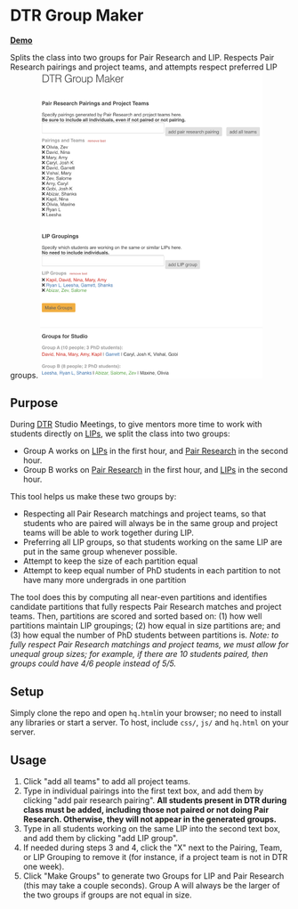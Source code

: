 # DTR Group Maker
**[Demo](http://users.eecs.northwestern.edu/~hq/dtr-group-maker/hq.html)**

Splits the class into two groups for Pair Research and LIP. Respects Pair Research pairings and project teams, and attempts respect preferred LIP groups. 
<img src="/images/screenshot.png?raw=true" width="400px">

## Purpose
During [DTR](http://dtr.northwestern.edu) Studio Meetings, to give mentors more time to work with students directly on [LIPs](https://docs.google.com/presentation/d/1HyF1nBkCXPEkq6xRES_pJXdHECz0Y1NzOQSDPF1WtaY/edit?usp=sharing), we split the class into two groups:
- Group A works on [LIPs](https://docs.google.com/presentation/d/1HyF1nBkCXPEkq6xRES_pJXdHECz0Y1NzOQSDPF1WtaY/edit?usp=sharing) in the first hour, and [Pair Research](http://pairresearch.io) in the second hour.
- Group B works on [Pair Research](http://pairresearch.io) in the first hour, and [LIPs](https://docs.google.com/presentation/d/1HyF1nBkCXPEkq6xRES_pJXdHECz0Y1NzOQSDPF1WtaY/edit?usp=sharing) in the second hour.

This tool helps us make these two groups by:
- Respecting all Pair Research matchings and project teams, so that students who are paired will always be in the same group and project teams will be able to work together during LIP.
- Preferring all LIP groups, so that students working on the same LIP are put in the same group whenever possible.
- Attempt to keep the size of each partition equal
- Attempt to keep equal number of PhD students in each partition to not have many more undergrads in one partition

The tool does this by computing all near-even partitions and identifies candidate partitions that fully respects Pair Research matches and project teams. Then, partitions are scored and sorted based on: (1) how well partitions maintain LIP groupings; (2) how equal in size partitions are; and (3) how equal the number of PhD students between partitions is. _Note: to fully respect Pair Research matchings and project teams, we must allow for unequal group sizes; for example, if there are 10 students paired, then groups could have 4/6 people instead of 5/5._

## Setup
Simply clone the repo and open `hq.html`in your browser; no need to install any libraries or start a server. To host, include `css/`, `js/` and `hq.html` on your server. 

## Usage
1. Click "add all teams" to add all project teams.
2. Type in individual pairings into the first text box, and add them by clicking "add pair research pairing". **All students present in DTR during class must be added, including those not paired or not doing Pair Research. Otherwise, they will not appear in the generated groups.**
3. Type in all students working on the same LIP into the second text box, and add them by clicking "add LIP group".
4. If needed during steps 3 and 4, click the "X" next to the Pairing, Team, or LIP Grouping to remove it (for instance, if a project team is not in DTR one week). 
5. Click "Make Groups" to generate two Groups for LIP and Pair Research (this may take a couple seconds). Group A will always be the larger of the two groups if groups are not equal in size. 